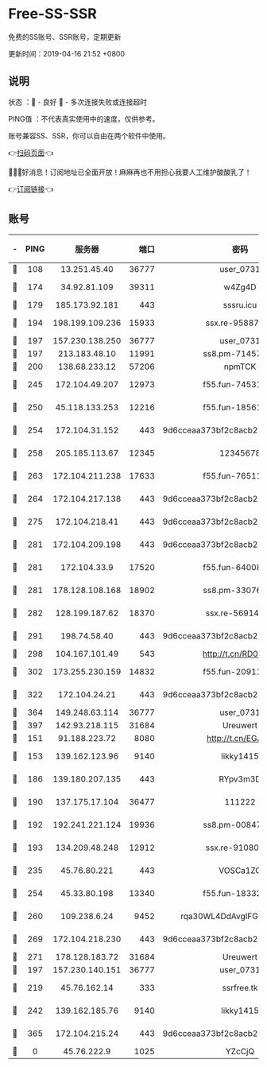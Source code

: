 # Free-SS-SSR

免费的SS账号、SSR账号，定期更新

更新时间：2019-04-16 21:52 +0800

## 说明

状态     ：🙂 - 良好 🙁 - 多次连接失败或连接超时

PING值   ：不代表真实使用中的速度，仅供参考。

账号兼容SS、SSR，你可以自由在两个软件中使用。

👉[扫码页面](https://liesauer.github.io/Free-SS-SSR/)👈

🎉🎉🎉好消息！订阅地址已全面开放！麻麻再也不用担心我要人工维护酸酸乳了！

👉[订阅链接](https://www.liesauer.net/yogurt/subscribe?ACCESS_TOKEN=DAYxR3mMaZAsaqUb)👈

## 账号

|-|PING|服务器|端口|密码|加密方式|区域|
|:----:|:----:|:-----:|-----:|:----:|:----:|:----:|
|🙂|108|13.251.45.40|36777|user_0731|chacha20|SG|
|🙂|174|34.92.81.109|39311|w4Zg4D|chacha20-ietf|US|
|🙂|179|185.173.92.181|443|sssru.icu|rc4-md5|RU|
|🙂|194|198.199.109.236|15933|ssx.re-95887185|aes-256-cfb|US|
|🙂|197|157.230.138.250|36777|user_0731|chacha20|US|
|🙂|197|213.183.48.10|11991|ss8.pm-71457072|rc4-md5|RU|
|🙂|200|138.68.233.12|57206|npmTCK|rc4-md5|US|
|🙂|245|172.104.49.207|12973|f55.fun-74531550|aes-256-cfb|SG|
|🙂|250|45.118.133.253|12216|f55.fun-18561678|aes-256-cfb|SG|
|🙂|254|172.104.31.152|443|9d6cceaa373bf2c8acb22e60b6a58be6|aes-256-cfb|US|
|🙂|258|205.185.113.67|12345|12345678|aes-256-cfb|US|
|🙂|263|172.104.211.238|17633|f55.fun-76511105|aes-256-cfb|US|
|🙂|264|172.104.217.138|443|9d6cceaa373bf2c8acb22e60b6a58be6|aes-256-cfb|US|
|🙂|275|172.104.218.41|443|9d6cceaa373bf2c8acb22e60b6a58be6|aes-256-cfb|US|
|🙂|281|172.104.209.198|443|9d6cceaa373bf2c8acb22e60b6a58be6|aes-256-cfb|US|
|🙂|281|172.104.33.9|17520|f55.fun-64008519|aes-256-cfb|SG|
|🙂|281|178.128.108.168|18902|ss8.pm-33076243|aes-256-cfb|SG|
|🙂|282|128.199.187.62|18370|ssx.re-56914452|aes-256-cfb|SG|
|🙂|291|198.74.58.40|443|9d6cceaa373bf2c8acb22e60b6a58be6|aes-256-cfb|US|
|🙂|298|104.167.101.49|543|http://t.cn/RD0D7sx|rc4-md5|CA|
|🙂|302|173.255.230.159|14832|f55.fun-20911202|aes-256-cfb|US|
|🙂|322|172.104.24.21|443|9d6cceaa373bf2c8acb22e60b6a58be6|aes-256-cfb|US|
|🙂|364|149.248.63.114|36777|user_0731|chacha20|CA|
|🙂|397|142.93.218.115|31684|Ureuwert|chacha20|IN|
|🙂|151|91.188.223.72|8080|http://t.cn/EGJIyrl|rc4-md5|RU|
|🙂|153|139.162.123.96|9140|likky1415|aes-256-cfb|JP|
|🙂|186|139.180.207.135|443|RYpv3m3D|aes-256-cfb|JP|
|🙂|190|137.175.17.104|36477|111222|aes-256-cfb|US|
|🙂|192|192.241.221.124|19936|ss8.pm-00847674|aes-256-cfb|US|
|🙂|193|134.209.48.248|12912|ssx.re-91080616|aes-256-cfb|US|
|🙂|235|45.76.80.221|443|VOSCa1ZG|aes-256-cfb|DE|
|🙂|254|45.33.80.198|13340|f55.fun-18332298|aes-256-cfb|US|
|🙂|260|109.238.6.24|9452|rqa30WL4DdAvgIFG6Fs3znzTa|aes-256-cfb|FR|
|🙂|269|172.104.218.230|443|9d6cceaa373bf2c8acb22e60b6a58be6|aes-256-cfb|US|
|🙂|271|178.128.183.72|31684|Ureuwert|chacha20|US|
|🙁|197|157.230.140.151|36777|user_0731|chacha20|US|
|🙁|219|45.76.162.14|333|ssrfree.tk|aes-256-cfb|SG|
|🙁|242|139.162.185.76|9140|likky1415|aes-256-cfb|DE|
|🙁|365|172.104.215.24|443|9d6cceaa373bf2c8acb22e60b6a58be6|aes-256-cfb|US|
|🙁|0|45.76.222.9|1025|YZcCjQ|rc4-md5|JP|
